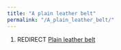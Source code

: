 ```yaml
---
title: "A plain leather belt"
permalink: "/A_plain_leather_belt/"
---
```


1.  REDIRECT [Plain leather belt](Plain_leather_belt "wikilink")